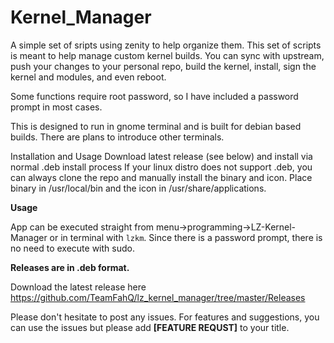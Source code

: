 # Kernel_Manager

A simple set of sripts using zenity to help organize them.
This set of scripts is meant to help manage custom kernel builds.
You can sync with upstream, push your changes to your personal repo, build the kernel,
install, sign the kernel and modules, and even reboot. 

Some functions require root password, so I have included a password prompt in most cases.

This is designed to run in gnome terminal and is built for debian based builds.
    There are plans to introduce other terminals.

Installation and Usage
    Download latest release (see below) and install via normal .deb install process
        If your linux distro does not support .deb, you can always clone the repo and manually install the binary and 
        icon. Place binary in /usr/local/bin and the icon in /usr/share/applications.
 
**Usage**
 
App can be executed straight from menu->programming->LZ-Kernel-Manager or in terminal with `lzkm`. Since there is a password prompt, 
there is no need to execute with sudo.

**Releases are in .deb format.**

Download the latest release here https://github.com/TeamFahQ/lz_kernel_manager/tree/master/Releases

Please don't hesitate to post any issues. For features and suggestions, you can use the issues but please add 
**[FEATURE REQUST]** to your title.

